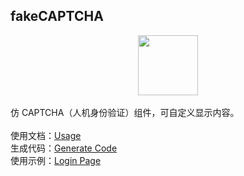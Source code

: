 ## fakeCAPTCHA
<div align=center>
  <img src="https://fakecaptcha.netlify.app/fakeCAPTCHA/fakeCAPTCHA-LOGO.png" width=96 height=96>
</div>
<br>
仿 CAPTCHA（人机身份验证）组件，可自定义显示内容。
<br><br>
使用文档：<a href="https://fakecaptcha.netlify.app/doc.html">Usage</a>
<br>
生成代码：<a href="https://fakecaptcha.netlify.app/doc.html">Generate Code</a>
<br>
使用示例：<a href="https://fakecaptcha.netlify.app/example-login.html">Login Page</a>
